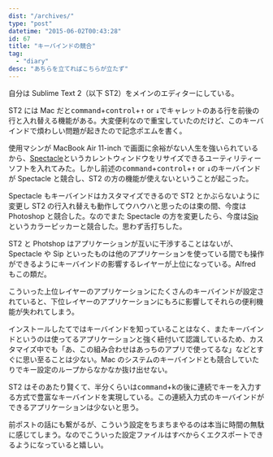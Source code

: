 ```yaml
---
dist: "/archives/"
type: "post"
datetime: "2015-06-02T00:43:28"
id: 67
title: "キーバインドの競合"
tag:
  - "diary"
desc: "あちらを立てればこちらが立たず"
---
```


自分は Sublime Text 2（以下 ST2）をメインのエディターにしている。

ST2 には Mac だと<kbd>command</kbd>+<kbd>control</kbd>+<kbd>↑</kbd> or <kbd>↓</kbd>でキャレットのある行を前後の行と入れ替える機能がある。大変便利なので重宝していたのだけど、このキーバインドで煩わしい問題が起きたので記念ポエムを書く。

使用マシンが MacBook Air 11-inch で画面に余裕がない人生を強いられているから、[Spectacle](http://spectacleapp.com/)というカレントウィンドウをリサイズできるユーティリティーソフトを入れてみた。しかし前述の<kbd>command</kbd>+<kbd>control</kbd>+<kbd>↑</kbd> or <kbd>↓</kbd>のキーバインドが Spectacle と競合し、ST2 の方の機能が使えないということが起こった。

Spectacle もキーバインドはカスタマイズできるので ST2 とかぶらないように変更し ST2 の行入れ替えも動作してウハウハと思ったのは束の間、今度は Photoshop と競合した。なのでまた Spectacle の方を変更したら、今度は[Sip](http://theolabrothers.com/)というカラーピッカーと競合した。思わず舌打ちした。

ST2 と Photshop はアプリケーションが互いに干渉することはないが、Spectacle や Sip といったものは他のアプリケーションを使っている間でも操作ができるようにキーバインドの影響するレイヤーが上位になっている。Alfred もこの類だ。

こういった上位レイヤーのアプリケーションにたくさんのキーバインドが設定されていると、下位レイヤーのアプリケーションにもろに影響してそれらの便利機能が失われてしまう。

インストールしたてではキーバインドを知っていることはなく、またキーバインドというのは使ってるアプリケーションと強く紐付いて認識しているため、カスタマイズ中でも「あ、この組み合わせはあっちのアプリで使ってるな」などとすぐに思い至ることは少ない。Mac のシステムのキーバインドとも競合していたりでキー設定のループからなかなか抜け出せない。

ST2 はそのあたり賢くて、半分くらいは<kbd>command</kbd>+<kbd>k</kbd>の後に連続でキーを入力する方式で豊富なキーバインドを実現している。この連続入力式のキーバインドができるアプリケーションは少ないと思う。

前ポストの話にも繋がるが、こういう設定をちまちまやるのは本当に時間の無駄に感じてしまう。なのでこういった設定ファイルはすべからくエクスポートできるようになっていると嬉しい。
